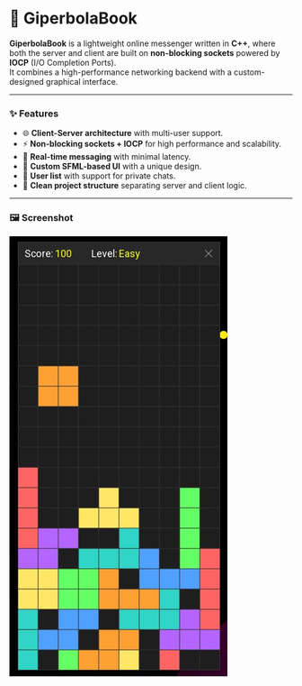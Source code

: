 # 💬 GiperbolaBook

**GiperbolaBook** is a lightweight online messenger written in **C++**, where both the server and client are built on **non-blocking sockets** powered by **IOCP** (I/O Completion Ports).  
It combines a high-performance networking backend with a custom-designed graphical interface.

---

### ✨ Features
- 🌐 **Client-Server architecture** with multi-user support.  
- ⚡ **Non-blocking sockets + IOCP** for high performance and scalability.  
- 💬 **Real-time messaging** with minimal latency.  
- 🎨 **Custom SFML-based UI** with a unique design.  
- 👥 **User list** with support for private chats.  
- 📂 **Clean project structure** separating server and client logic.  

---

### 🖼️ Screenshot
<picture>
  <source media="(prefers-color-scheme: dark)" srcset="https://github.com/GiperB0la/Tetris/blob/main/Screen.jpg">
  <img alt="Screen" src="https://github.com/GiperB0la/Tetris/blob/main/Screen.jpg">
</picture>
